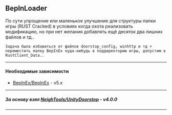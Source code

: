 ## BepInLoader

По сути упрощение или маленькое улучшение для структуры папки игры (RUST Cracked) в условиях когда охота реализовать модификацию, но при нет желания добавлять ещё десяток два лишних файлов и тд..

```Задача была избавиться от файлов doorstop_config, winhttp и тд + переместить папку BepInEx куда-нибудь в поддиректорию игры, допустим в RustClient_Data..```

----

#### Необходимые зависимости

- [BepInEx/BepInEx](https://github.com/BepInEx/BepInEx) - v5.x

----

##### За основу взял [NeighTools/UnityDoorstop](https://github.com/NeighTools/UnityDoorstop) - v4.0.0

----
